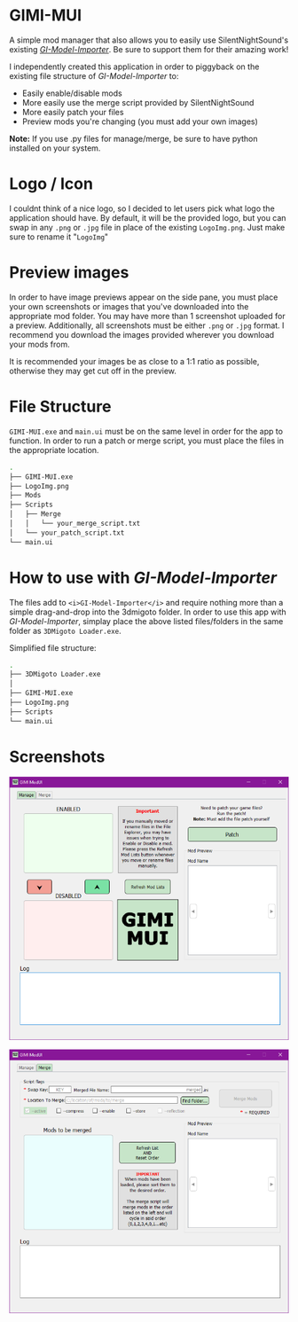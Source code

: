 
# GIMI-MUI

A simple mod manager that also allows you to easily use SilentNightSound's existing [<i>GI-Model-Importer</i>](https://github.com/SilentNightSound/GI-Model-Importer). Be sure to support them for their amazing work! 

I independently created this application in order to piggyback on the existing file structure of <i>GI-Model-Importer</i> to:
- Easily enable/disable mods
- More easily use the merge script provided by SilentNightSound
- More easily patch your files
- Preview mods you're changing (you must add your own images)

<b>Note:</b> If you use .py files for manage/merge, be sure to have python installed on your system.

# Logo / Icon
I couldnt think of a nice logo, so I decided to let users pick what logo the application should have. By default, it will be the provided logo, but you can swap in any `.png` or `.jpg` file in place of the existing `LogoImg.png`. Just make sure to rename it "`LogoImg`"

# Preview images
In order to have image previews appear on the side pane, you must place your own screenshots or images that you've downloaded into the appropriate mod folder. You may have more than 1 screenshot uploaded for a preview. Additionally, all screenshots must be either `.png` or `.jpg` format. I recommend you download the images provided wherever you download your mods from.

It is recommended your images be as close to a 1:1 ratio as possible, otherwise they may get cut off in the preview.

# File Structure
`GIMI-MUI.exe` and `main.ui` must be on the same level in order for the app to function. In order to run a patch or merge script, you must place the files in the appropriate location. 
```bash
.
├── GIMI-MUI.exe
├── LogoImg.png
├── Mods
├── Scripts
│   ├── Merge
│   │   └── your_merge_script.txt
│   └── your_patch_script.txt
└── main.ui
```

# How to use with <i>GI-Model-Importer</i>
The files add to `<i>GI-Model-Importer</i>` and require nothing more than a simple drag-and-drop into the 3dmigoto folder. In order to use this app with <i>GI-Model-Importer</i>, simplay place the above listed files/folders in the same folder as `3DMigoto Loader.exe`.


Simplified file structure:
```bash
.
├── 3DMigoto Loader.exe
│
├── GIMI-MUI.exe
├── LogoImg.png
├── Scripts
└── main.ui
```

# Screenshots
![Manage Tab](images/Manage.png)

![Merge Tab](images/Merge.png)

